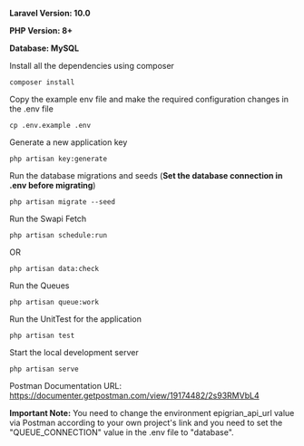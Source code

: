 **Laravel Version: 10.0**

**PHP Version: 8+**

**Database: MySQL**


Install all the dependencies using composer

    composer install

Copy the example env file and make the required configuration changes in the .env file

    cp .env.example .env

Generate a new application key

    php artisan key:generate

Run the database migrations and seeds (**Set the database connection in .env before migrating**)

    php artisan migrate --seed

Run the Swapi Fetch

    php artisan schedule:run

OR

    php artisan data:check

Run the Queues

    php artisan queue:work

Run the UnitTest for the application

    php artisan test

Start the local development server

    php artisan serve

Postman Documentation URL: https://documenter.getpostman.com/view/19174482/2s93RMVbL4

**Important Note:** You need to change the environment epigrian_api_url value via Postman according to your own project's link and you need to set the "QUEUE_CONNECTION" value in the .env file to "database".
